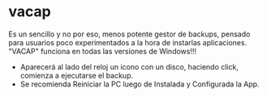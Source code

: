 # vacap

Es un sencillo y no por eso, menos potente gestor de backups, pensado para usuarios poco experimentados a la hora de instarlas aplicaciones. "VACAP" funciona en todas las versiones de Windows!!!


- Aparecerá al lado del reloj un icono con un disco, haciendo click, comienza a ejecutarse el backup.
- Se recomienda Reiniciar la PC luego de Instalada y Configurada la App.
